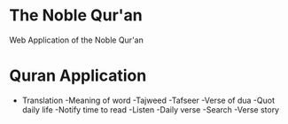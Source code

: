 # The Noble Qur'an
Web Application of the Noble Qur'an

# Quran Application 
- Translation
-Meaning of word
-Tajweed
-Tafseer
-Verse of dua
-Quot daily life
-Notify time to read
-Listen
-Daily verse
-Search
-Verse story
